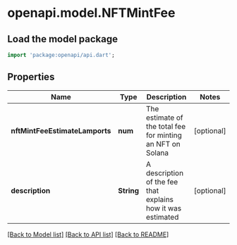 # openapi.model.NFTMintFee

## Load the model package
```dart
import 'package:openapi/api.dart';
```

## Properties
Name | Type | Description | Notes
------------ | ------------- | ------------- | -------------
**nftMintFeeEstimateLamports** | **num** | The estimate of the total fee for minting an NFT on Solana | [optional] 
**description** | **String** | A description of the fee that explains how it was estimated | [optional] 

[[Back to Model list]](../README.md#documentation-for-models) [[Back to API list]](../README.md#documentation-for-api-endpoints) [[Back to README]](../README.md)


